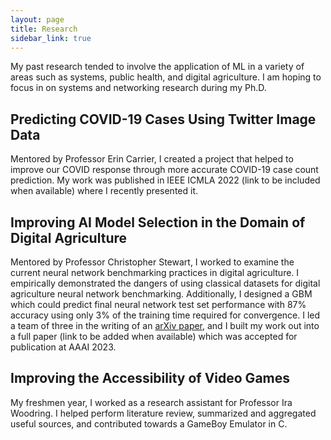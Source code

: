 ```yaml
---
layout: page
title: Research
sidebar_link: true
---
```

My past research tended to involve the application of ML in a variety of areas such as systems, public health, and digital agriculture. I am hoping to focus in on systems and networking research during my Ph.D.

## Predicting COVID-19 Cases Using Twitter Image Data
Mentored by Professor Erin Carrier, I created a project that helped to improve our COVID response through more accurate COVID-19 case count prediction. My work was published in IEEE ICMLA 2022 (link to be included when available) where I recently presented it.

## Improving AI Model Selection in the Domain of Digital Agriculture
Mentored by Professor Christopher Stewart, I worked to examine the current neural network benchmarking practices in digital agriculture. I empirically demonstrated the dangers of using classical datasets for digital agriculture neural network benchmarking. Additionally, I designed a GBM which could predict final neural network test set performance  with 87% accuracy using only 3% of the training time required for convergence. I led a team of three in the writing of an [arXiv paper](https://arxiv.org/abs/2208.03315), and I built my work out into a full paper (link to be added when available) which was accepted for publication at AAAI 2023. 

## Improving the Accessibility of Video Games
My freshmen year, I worked as a research assistant for Professor Ira Woodring. I helped perform literature review, summarized and aggregated useful sources, and contributed towards a GameBoy Emulator in C. 